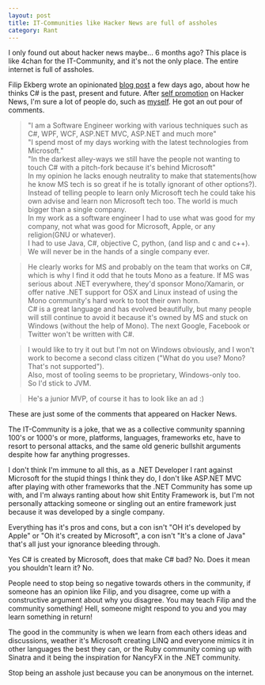 ```yaml
---
layout: post
title: IT-Communities like Hacker News are full of assholes
category: Rant
---
```


I only found out about hacker news maybe... 6 months ago? This place is like 4chan for the IT-Community, and it's not the only place. The entire internet is full of assholes.

Filip Ekberg wrote an opinionated [blog post](http://blog.filipekberg.se/2013/01/11/c-is-the-past-the-present-and-the-future/) a few days ago, about how he thinks C# is the past, present and future. After [self promotion](http://news.ycombinator.com/item?id=5042055) on Hacker News, I'm sure a lot of people do, such as [myself](http://news.ycombinator.com/submitted?id=philliphaydon). He got an out pour of comments. 

> "I am a Software Engineer working with various techniques such as C#, WPF, WCF, ASP.NET MVC, ASP.NET and much more"<br>
> "I spend most of my days working with the latest technologies from Microsoft."<br>
> "In the darkest alley-ways we still have the people not wanting to touch C# with a pitch-fork because it's behind Microsoft"<br>
> In my opinion he lacks enough neutrality to make that statements(how he know MS tech is so great if he is totally ignorant of other options?).<br>
> Instead of telling people to learn only Microsoft tech he could take his own advise and learn non Microsoft tech too. The world is much bigger than a single company.<br>
> In my work as a software engineer I had to use what was good for my company, not what was good for Microsoft, Apple, or any religion(GNU or whatever).<br>
> I had to use Java, C#, objective C, python, (and lisp and c and c++). We will never be in the hands of a single company ever.

<!-- -->

> He clearly works for MS and probably on the team that works on C#, which is why I find it odd that he touts Mono as a feature. If MS was serious about .NET everywhere, they'd sponsor Mono/Xamarin, or offer native .NET support for OSX and Linux instead of using the Mono community's hard work to toot their own horn.<br>
> C# is a great language and has evolved beautifully, but many people will still continue to avoid it because it's owned by MS and stuck on Windows (without the help of Mono). The next Google, Facebook or Twitter won't be written with C#.

<!-- -->

> I would like to try it out but I'm not on Windows obviously, and I won't work to become a second class citizen ("What do you use? Mono? That's not supported").<br>
> Also, most of tooling seems to be proprietary, Windows-only too.<br>
> So I'd stick to JVM.

<!-- -->

> He's a junior MVP, of course it has to look like an ad :)

These are just some of the comments that appeared on Hacker News.

The IT-Community is a joke, that we as a collective community spanning 100's or 1000's or more, platforms, languages, frameworks etc, have to resort to personal attacks, and the same old generic bullshit arguments despite how far anything progresses.

I don't think I'm immune to all this, as a .NET Developer I rant against Microsoft for the stupid things I think they do, I don't like ASP.NET MVC after playing with other frameworks that the .NET Community has some up with, and I'm always ranting about how shit Entity Framework is, but I'm not personally attacking someone or singling out an entire framework just because it was developed by a single company. 

Everything has it's pros and cons, but a con isn't "OH it's developed by Apple" or "Oh it's created by Microsoft", a con isn't "It's a clone of Java" that's all just your ignorance bleeding through. 

Yes C# is created by Microsoft, does that make C# bad? No. Does it mean you shouldn't learn it? No.

People need to stop being so negative towards others in the community, if someone has an opinion like Filip, and you disagree, come up with a constructive argument about why you disagree. You may teach Filip and the community something! Hell, someone might respond to you and you may learn something in return!

The good in the community is when we learn from each others ideas and discussions, weather it's Microsoft creating LINQ and everyone mimics it in other languages the best they can, or the Ruby community coming up with Sinatra and it being the inspiration for NancyFX in the .NET community. 

Stop being an asshole just because you can be anonymous on the internet. 